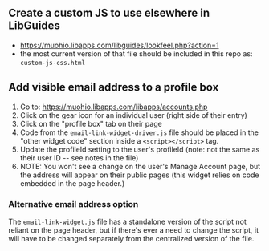 ## Create a custom JS to use elsewhere in LibGuides

- https://muohio.libapps.com/libguides/lookfeel.php?action=1
- the most current version of that file should be included in this repo as: `custom-js-css.html`

## Add visible email address to a profile box

1. Go to: https://muohio.libapps.com/libapps/accounts.php
2. Click on the gear icon for an individual user (right side of their entry)
3. Click on the "profile box" tab on their page
4. Code from the `email-link-widget-driver.js` file should be placed in the "other widget code" section inside a `<script></script>` tag.
5. Update the profileId setting to the user's profileId (note: not the same as their user ID -- see notes in the file)
6. NOTE: You won't see a change on the user's Manage Account page, but the address will appear on their public pages (this widget relies on code embedded in the page header.)

### Alternative email address option

The `email-link-widget.js` file has a standalone version of the script not reliant on the page header, but if there's ever a need to change the script, it will have to be changed separately from the centralized version of the file.
